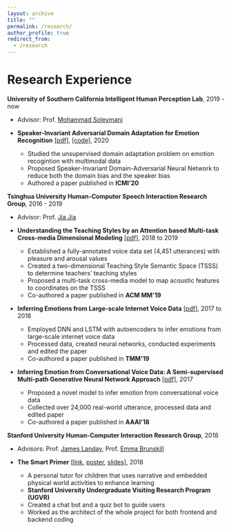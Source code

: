 ```yaml
---
layout: archive
title: ""
permalink: /research/
author_profile: true
redirect_from:
  - /research
---
```


Research Experience
======
**University of Southern California Intelligent Human Perception Lab**, 2019 - now

* Advisor: Prof. [Mohammad Soleymani](https://www.ihp-lab.org/)

* **Speaker-Invariant Adversarial Domain Adaptation for Emotion Recognition** [[pdf]](https://yufengyin.github.io/files/icmi20.pdf), [[code]](https://github.com/intelligent-human-perception-laboratory/Speaker-Invariant-Domain-Adversarial-Neural-Networks), 2020
  * Studied the unsupervised domain adaptation problem on emotion recogintion with multimodal data
  * Proposed Speaker-Invariant Domain-Adversarial Neural Network to reduce both the domain bias and the speaker bias
  * Authored a paper published in **ICMI'20**

**Tsinghua University Human-Computer Speech Interaction Research Group**, 2016 - 2019

* Advisor: Prof. [Jia Jia](https://hcsi.cs.tsinghua.edu.cn/)

* **Understanding the Teaching Styles by an Attention based Multi-task Cross-media Dimensional Modeling** [[pdf]](https://yufengyin.github.io/files/mm19.pdf), 2018 to 2019
  * Established a fully-annotated voice data set (4,451 utterances) with pleasure and arousal values
  * Created a two-dimensional Teaching Style Semantic Space (TSSS) to determine teachers’ teaching styles
  * Proposed a multi-task cross-media model to map acoustic features to coordinates on the TSSS
  * Co-authored a paper published in **ACM MM'19**

* **Inferring Emotions from Large-scale Internet Voice Data**  [[pdf]](https://yufengyin.github.io/files/tmm19.pdf), 2017 to 2018
  * Employed DNN and LSTM with autoencoders to infer emotions from large-scale internet voice data
  * Processed data, created neural networks, conducted experiments and edited the paper
  * Co-authored a paper published in **TMM'19**

* **Inferring Emotion from Conversational Voice Data: A Semi-supervised Multi-path Generative Neural Network Approach** [[pdf]](https://yufengyin.github.io/files/aaai18.pdf), 2017
  * Proposed a novel model to infer emotion from conversational voice data
  * Collected over 24,000 real-world utterance, processed data and edited paper
  * Co-authored a paper published in **AAAI'18**

**Stanford University Human-Computer Interaction Research Group**, 2018

* Advisors: Prof. [James Landay](https://profiles.stanford.edu/james-landay), Prof. [Emma Brunskill](https://cs.stanford.edu/people/ebrun/)

* **The Smart Primer** [[link](https://hci.stanford.edu/research/smartprimer/projects/smartprimer.html), [poster](https://yufengyin.github.io/files/poster.pdf), [slides](https://yufengyin.github.io/files/slides.pdf)], 2018
  * A personal tutor for children that uses narrative and embedded physical world activities to enhance learning
  * **Stanford University Undergraduate Visiting Research Program (UGVR)**
  * Created a chat bot and a quiz bot to guide users
  * Worked as the architect of the whole project for both frontend and backend coding
